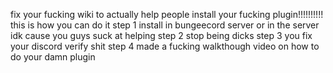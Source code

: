 fix your fucking wiki to actually help people install your fucking plugin!!!!!!!!!!
this is how you can do it
step 1 install in bungeecord server or in the server idk cause you guys suck at helping
step 2 stop being dicks
step 3 you fix your discord verify shit
step 4 made a fucking walkthough video on how to do your damn plugin
